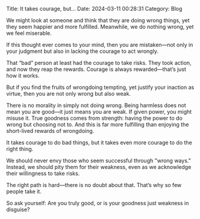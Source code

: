 Title: It takes courage, but...
Date: 2024-03-11 00:28:31
Category: Blog

We might look at someone and think that they are doing wrong things, yet they seem happier and more fulfilled. Meanwhile, we do nothing wrong, yet we feel miserable.  

If this thought ever comes to your mind, then you are mistaken—not only in your judgment but also in lacking the courage to act wrongly.  

That “bad” person at least had the courage to take risks. They took action, and now they reap the rewards. Courage is always rewarded—that’s just how it works.  

But if you find the fruits of wrongdoing tempting, yet justify your inaction as virtue, then you are not only wrong but also weak.  

There is no morality in simply not doing wrong. Being harmless does not mean you are good—it just means you are weak. If given power, you might misuse it. True goodness comes from strength: having the power to do wrong but choosing not to. And this is far more fulfilling than enjoying the short-lived rewards of wrongdoing.  

It takes courage to do bad things, but it takes even more courage to do the right thing.  

We should never envy those who seem successful through "wrong ways." Instead, we should pity them for their weakness, even as we acknowledge their willingness to take risks.  

The right path is hard—there is no doubt about that. That’s why so few people take it.  

So ask yourself: Are you truly good, or is your goodness just weakness in disguise?
